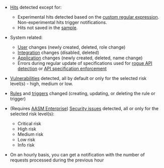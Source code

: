 * [Hits](../../../glossary-en.md#hit) detected except for:

    * Experimental hits detected based on the [custom regular expression](../../rules/regex-rule.md). Non-experimental hits trigger notifications.
    * Hits not saved in the [sample](../../events/grouping-sampling.md#sampling-of-hits).

* System related:
    * [User](../../../user-guides/settings/users.md) changes (newly created, deleted, role change)
    * [Integration](integrations-intro.md) changes (disabled, deleted)
    * [Application](../../../user-guides/settings/applications.md) changes (newly created, deleted, name change)
    * Errors during regular update of specifications used for [rogue API detection](../../../api-discovery/rogue-api.md#step-1-upload-specification) or [API specification enforcement](../../../api-specification-enforcement/setup.md#step-1-upload-specification)
* [Vulnerabilities](../../../glossary-en.md#vulnerability) detected, all by default or only for the selected risk level(s) - high, medium or low.
* [Rules](../../../user-guides/rules/rules.md) and [triggers](../../../user-guides/triggers/triggers.md) changed (creating, updating, or deleting the rule or trigger)
* (Requires [AASM Enterprise](../../../api-attack-surface/setup.md#enabling)) [Security issues](../../../api-attack-surface/security-issues.md) detected, all or only for the selected risk level(s):
    * Critical risk
    * High risk
    * Medium risk
    * Low risk
    * Info risk
* On an hourly basis, you can get a notification with the number of requests processed during the previous hour
